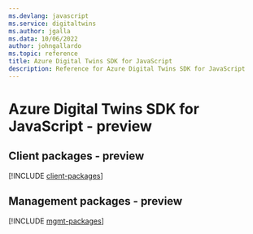 ```yaml
---
ms.devlang: javascript
ms.service: digitaltwins
ms.author: jgalla
ms.data: 10/06/2022
author: johngallardo
ms.topic: reference
title: Azure Digital Twins SDK for JavaScript
description: Reference for Azure Digital Twins SDK for JavaScript
---
```

# Azure Digital Twins SDK for JavaScript - preview

## Client packages - preview
[!INCLUDE [client-packages](digital-twins-client-index.md)]
## Management packages - preview
[!INCLUDE [mgmt-packages](digital-twins-mgmt-index.md)]